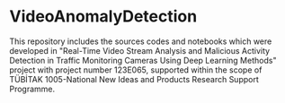 # VideoAnomalyDetection
This repository includes the sources codes and notebooks which were developed in "Real-Time Video Stream Analysis and Malicious Activity Detection in Traffic Monitoring Cameras Using Deep Learning Methods" project with project number 123E065, supported within the scope of TÜBİTAK 1005-National New Ideas and Products Research Support Programme.
